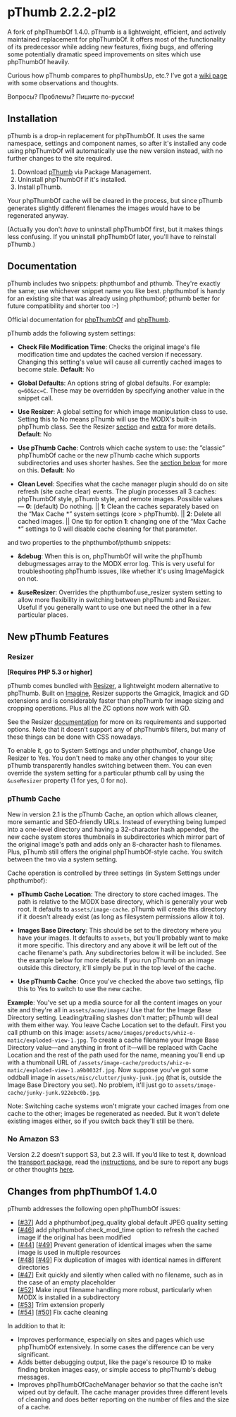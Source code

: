 pThumb 2.2.2-pl2
==========

A fork of phpThumbOf 1.4.0.  pThumb is a lightweight, efficient, and actively maintained replacement for phpThumbOf.  It offers most of the functionality of its predecessor while adding new features, fixing bugs, and offering some potentially dramatic speed improvements on sites which use phpThumbOf heavily.

Curious how pThumb compares to phpThumbsUp, etc.?  I’ve got a [wiki page](https://github.com/oo12/phpThumbOf/wiki/Thumb-War) with some observations and thoughts.

Вопросы? Проблемы? Пишите по-русски!


Installation
------------

pThumb is a drop-in replacement for phpThumbOf.  It uses the same namespace, settings and component names, so after it's installed any code using phpThumbOf will automatically use the new version instead, with no further changes to the site required.

1. Download [pThumb](http://modx.com/extras/package/pthumb) via Package Management.
2. Uninstall phpThumbOf if it's installed.
3. Install pThumb.

Your phpThumbOf cache will be cleared in the process, but since pThumb generates slightly different filenames the images would have to be regenerated anyway.

(Actually you don't _have_ to uninstall phpThumbOf first, but it makes things less confusing. If you uninstall phpThumbOf later, you'll have to reinstall pThumb.)


Documentation
--------

pThumb includes two snippets: phpthumbof and pthumb.  They're exactly the same; use whichever snippet name you like best. phpthumbof is handy for an existing site that was already using phpthumbof; pthumb better for future compatibility and shorter too :-)

Official documentation for [phpThumbOf](http://rtfm.modx.com/display/addon/phpthumbof/) and [phpThumb](http://phpthumb.sourceforge.net/demo/docs/phpthumb.readme.txt).

pThumb adds the following system settings:

* __Check File Modification Time__: Checks the original image's file modification time and updates the cached version if necessary.  Changing this setting's value will cause all currently cached images to become stale. **Default**: No

* __Global Defaults__: An options string of global defaults. For example: ```q=60&zc=C```. These may be overridden by specifying another value in the snippet call.

* __Use Resizer__: A global setting for which image manipulation class to use. Setting this to No means pThumb will use the MODX's built-in phpThumb class. See the Resizer [section](#resizer) and [extra](http://modx.com/extras/package/resizer) for more details. **Default**: No

* __Use pThumb Cache__: Controls which cache system to use: the ”classic” phpThumbOf cache or the new pThumb cache which supports subdirectories and uses shorter hashes.  See the [section below](#pthumb-cache) for more on this. **Default**: No

* __Clean Level__: Specifies what the cache manager plugin should do on site refresh (site cache clear) events. The plugin processes all 3 caches: phpThumbOf style, pThumb style, and remote images. Possible values — **0**: (default) Do nothing. || **1**: Clean the caches separately based on the “Max Cache \*” system settings (core > phpThumb). || **2**: Delete all cached images. || One tip for option **1**: changing one of the “Max Cache \*” settings to 0 will disable cache cleaning for that parameter.

and two properties to the phpthumbof/pthumb snippets:

* __&amp;debug__: When this is on, phpThumbOf will write the phpThumb debugmessages array to the MODX error log.  This is very useful for troubleshooting phpThumb issues, like whether it's using ImageMagick on not.

* __&amp;useResizer__: Overrides the phpthumbof.use_resizer system setting to allow more flexibility in switching between phpThumb and Resizer.  Useful if you generally want to use one but need the other in a few particular places.

New pThumb Features
------------

### Resizer

__[Requires PHP 5.3 or higher]__

pThumb comes bundled with [Resizer](http://modx.com/extras/package/resizer), a lightweight modern alternative to phpThumb. Built on [Imagine](https://github.com/avalanche123/Imagine), Resizer supports the Gmagick, Imagick and GD extensions and is considerably faster than phpThumb for image sizing and cropping operations. Plus all the ZC options now work with GD.

See the Resizer [documentation](https://github.com/oo12/Resizer) for more on its requirements and supported options.  Note that it doesn’t support any of phpThumb’s filters, but many of these things can be done with CSS nowadays.

To enable it, go to System Settings and under phpthumbof, change Use Resizer to Yes. You don't need to make any other changes to your site; pThumb transparently handles switching between them.  You can even override the system setting for a particular pthumb call by using the ```&useResizer``` property (1 for yes, 0 for no).


### pThumb Cache

New in version 2.1 is the pThumb Cache, an option which allows cleaner, more semantic and SEO-friendly URLs.  Instead of everything being lumped into a one-level directory and having a 32-character hash appended, the new cache system stores thumbnails in subdirectories which mirror part of the original image's path and adds only an 8-character hash to filenames.  Plus, pThumb still offers the original phpThumbOf-style cache.  You switch between the two via a system setting.

Cache operation is controlled by three settings (in System Settings under phpthumbof):

* __pThumb Cache Location__: The directory to store cached images. The path is relative to the MODX base directory, which is generally your web root.  It defaults to ```assets/image-cache```.  pThumb will create this directory if it doesn't already exist (as long as filesystem permissions allow it to).

* __Images Base Directory__: This should be set to the directory where you have your images. It defaults to ```assets```, but you'll probably want to make it more specific.  This directory and any above it will be left out of the cache filename's path.  Any subdirectories below it will be included.  See the example below for more details.  If you run pThumb on an image outside this directory, it'll simply be put in the top level of the cache.

* __Use pThumb Cache__: Once you've checked the above two settings, flip this to Yes to switch to use the new cache.

**Example**: You've set up a media source for all the content images on your site and they're all in ```assets/acme/images/```  Use that for the Image Base Directory setting.  Leading/trailing slashes don't matter; pThumb will deal with them either way.  You leave Cache Location set to the default.  First you call pthumb on this image: ```assets/acme/images/products/whiz-o-matic/exploded-view-1.jpg```.  To create a cache filename your Image Base Directory value—and anything in front of it—will be replaced with Cache Location and the rest of the path used for the name, meaning you'll end up with a thumbnail URL of ```/assets/image-cache/products/whiz-o-matic/exploded-view-1.a9b0032f.jpg```.  Now suppose you've got some oddball image in ```assets/misc/clutter/junky-junk.jpg``` (that is, outside the Image Base Directory you set).  No problem, it'll just go to ```assets/image-cache/junky-junk.922ebc0b.jpg```.

Note: Switching cache systems won't migrate your cached images from one cache to the other; images be regenerated as needed.  But it won't delete existing images either, so if you switch back they'll still be there.



### No Amazon S3

Version 2.2 doesn’t support S3, but 2.3 will.  If you’d like to test it, download the [transport package](https://github.com/oo12/phpThumbOf/releases/tag/v2.3.0-beta1), read the [instructions](https://github.com/oo12/phpThumbOf/wiki/Amazon-S3), and be sure to report any bugs or other thoughts [here](https://github.com/oo12/phpThumbOf/issues/3).


Changes from phpThumbOf 1.4.0
----------

pThumb addresses the following open phpThumbOf issues:

* [[#37](https://github.com/splittingred/phpThumbOf/issues/37)] Add a phpthumbof.jpeg_quality global default JPEG quality setting
* [[#46](https://github.com/splittingred/phpThumbOf/pull/46)] add phpthumbof.check\_mod\_time option to refresh the cached image if the
  original has been modified
* [[#44](https://github.com/splittingred/phpThumbOf/issues/44)] [[#49](https://github.com/splittingred/phpThumbOf/issues/49)] Prevent generation of identical images when the same image is used in
  multiple resources
* [[#48](https://github.com/splittingred/phpThumbOf/pull/48)] [[#49](https://github.com/splittingred/phpThumbOf/issues/49)] Fix duplication of images with identical names in different directories
* [[#47](https://github.com/splittingred/phpThumbOf/pull/47)] Exit quickly and silently when called with no filename, such as in the case of an empty placeholder
* [[#52](https://github.com/splittingred/phpThumbOf/issues/52)] Make input filename handling more robust, particularly when MODX is
  installed in a subdirectory
* [[#53](https://github.com/splittingred/phpThumbOf/issues/53)] Trim extension properly
* [[#54](https://github.com/splittingred/phpThumbOf/issues/54)] [[#50](https://github.com/splittingred/phpThumbOf/pull/50)] Fix cache cleaning

In addition to that it:

* Improves performance, especially on sites and pages which use phpThumbOf extensively.  In some cases the difference can be very significant.
* Adds better debugging output, like the page's resource ID to make finding broken images easy, or simple access to phpThumb's debug messages.
* Improves phpThumbOfCacheManager behavior so that the cache isn't wiped out by default.  The cache manager provides three different levels of cleaning and does better reporting on the number of files and the size of a cache.
